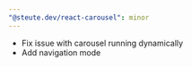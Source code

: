 ```yaml
---
"@steute.dev/react-carousel": minor
---
```


- Fix issue with carousel running dynamically
- Add navigation mode
